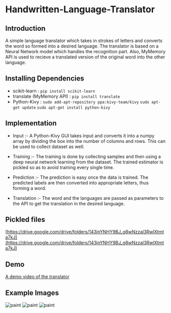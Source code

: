 # Handwritten-Language-Translator

## Introduction

A simple language translator which takes in strokes of letters and converts the word so formed into a desired language. The translator is based on a Neural Network model which handles the recognition part. Also, MyMemory API is used to recieve a translated version of the original word into the other language.

## Installing Dependencies

* scikit-learn : 
	`pip install scikit-learn`
* translate (MyMemory API) :
	`pip install translate`
* Python-Kivy :
	`sudo add-apt-repository ppa:kivy-team/kivy`
	`sudo apt-get update`
	`sudo apt-get install python-kivy`

## Implementation

* Input :- A Python-Kivy GUI takes input and converts it into a numpy array by dividing the box into the number of columns and rows. This can be used to collect dataset as well.

* Training :- The training is done by collecting samples and then using a deep neural network learning from the dataset. The trained estimator is pickled so as to avoid training every single time.

* Prediction :- The prediction is easy once the data is trained. The predicted labels are then converted into appropriate letters, thus forming a word.

* Translation :- The word and the languages are passed as parameters to the API to get the translation in the desired language.

## Pickled files
[https://drive.google.com/drive/folders/143jnYNHY9BJ_g8wNzzal3RwlXtmta7kJ](https://drive.google.com/drive/folders/143jnYNHY9BJ_g8wNzzal3RwlXtmta7kJ)

## Demo

[A demo video of the translator](https://www.youtube.com/watch?v=IZBbm2qWLl0)

## Example Images

![paint](https://user-images.githubusercontent.com/25536866/31424471-177de48a-ae78-11e7-835e-bdde76e56747.jpeg)
![paint](https://user-images.githubusercontent.com/25536866/31424488-35a0796e-ae78-11e7-83e4-29084315db19.jpeg)
![paint](https://user-images.githubusercontent.com/25536866/31424513-4de0d622-ae78-11e7-8a96-32c9d59abf53.jpeg)
